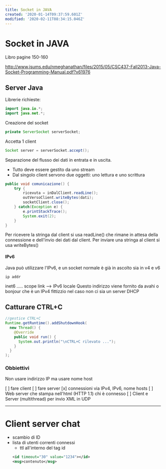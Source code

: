 ```yaml
---
title: Socket in JAVA
created: '2020-01-14T09:37:59.601Z'
modified: '2020-02-11T08:34:15.046Z'
---
```


# Socket in JAVA

Libro pagine 150-160

http://www.jsums.edu/nmeghanathan/files/2015/05/CSC437-Fall2013-Java-Socket-Programming-Manual.pdf?x61976

## Server Java

Librerie richieste:

```java
import java.io.*;
import java.net.*;
```

Creazione del socket

```java
private ServerSocket serverSocket;

```

Accetta 1 client

```java
Socket server = serverSocket.accept();
```

Separazione del flusso dei dati in entrata e in uscita.
- Tutto deve essere gestito da uno stream
- Dal singolo client servono due oggetti: uno lettura e uno scrittura

```java
public void comunicazione() {
    try {
        ricevuta = inDalClient.readLine();
        outVersoClient.writeBytes(dati);
        socketClient.close();
    } catch(Exception e) {
        e.printStackTrace();
        System.exit(2); 
    }
}
```

Per ricevere la stringa dal client si usa readLine() che rimane in attesa della connessione e dell'invio dei dati dal client.
Per inviare una stringa al client si usa writeBytes()

#### IPv6 

Java può utilizzare l'IPv6, e un socket normale è già in ascolto sia in v4 e v6

```bash
ip addr
```
inet6 ..... scope link --> IPv6 locale
Questo indirizzo viene fornito da avahi o bonjour che è un IPv4 fittizzio nel caso non ci sia un server DHCP

## Catturare CTRL+C

```java
//gestice CTRL+C
Runtime.getRuntime().addShutdownHook(
  new Thread() {
    @Override
    public void run() {
      System.out.println("\nCTRL+C rilevato ...");
    }
  }
);
```

### Obbiettivi

Non usare indirizzo IP ma usare nome host

[ ] fare client
[ ] fare server
[x] connessioni via IPv4, IPv6, nome hosts
[ ] Web server che stampa nell'html (HTTP 1.1) chi è connesso
[ ] Client e Server (multithread) per invio XML in UDP

---

# Client server chat

- scambio di ID
- lista di utenti correnti connessi
    - ttl all'interno del tag id
    ```xml
    <id timeout="30" value="1234"></id>
    <msg>contenuto</msg>

    ```
